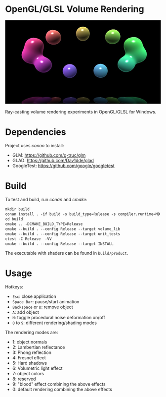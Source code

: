# OpenGL/GLSL Volume Rendering

![Volumetric Rendering](screenshot.jpg)

Ray-casting volume rendering experiments in OpenGL/GLSL for Windows.


# Dependencies

Project uses *conan* to install:
* GLM: https://github.com/g-truc/glm
* GLAD: https://github.com/Dav1dde/glad
* GoogleTest: https://github.com/google/googletest


# Build

To test and build, run *conan* and *cmake*:

```
mkdir build
conan install . -if build -s build_type=Release -s compiler.runtime=MD
cd build
cmake .. -DCMAKE_BUILD_TYPE=Release
cmake --build . --config Release --target volume_lib
cmake --build . --config Release --target unit_tests
ctest -C Release  -VV
cmake --build . --config Release --target INSTALL
```

The executable with shaders can be found in ```build/product```.

# Usage

Hotkeys:

* ```Esc```: close application
* ```Space Bar```: pause/start animation
* ```Backspace``` or ```D```: remove object
* ```A```: add object
* ```N```: toggle procedural noise deformation on/off
* ```0``` to ```9```: different rendering/shading modes

The rendering modes are:

* 1: object normals
* 2: Lambertian reflectance
* 3: Phong reflection
* 4: Fresnel effect
* 5: Hard shadows
* 6: Volumetric light effect
* 7: object colors
* 8: reserved
* 9: "blood" effect combining the above effects
* 0: default rendering combining the above effects
